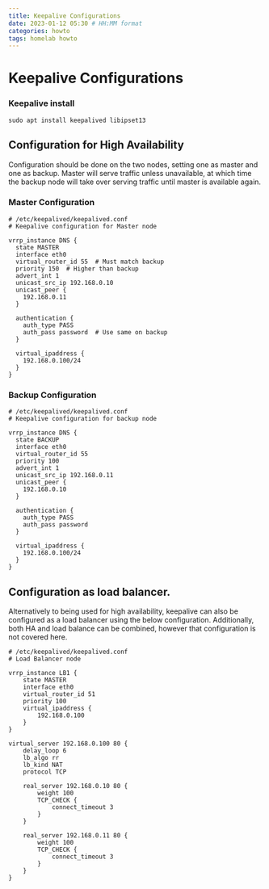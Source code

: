```yaml
---
title: Keepalive Configurations
date: 2023-01-12 05:30 # HH:MM format
categories: howto
tags: homelab howto
---
```

# Keepalive Configurations

### Keepalive install
```
sudo apt install keepalived libipset13
```
## Configuration for High Availability
Configuration should be done on the two nodes, setting one as master and one as backup. Master will serve traffic unless unavailable, at which time the backup node will take over serving traffic until master is available again.

### Master Configuration
```
# /etc/keepalived/keepalived.conf
# Keepalive configuration for Master node

vrrp_instance DNS {
  state MASTER
  interface eth0
  virtual_router_id 55  # Must match backup
  priority 150  # Higher than backup
  advert_int 1
  unicast_src_ip 192.168.0.10
  unicast_peer {
    192.168.0.11
  }

  authentication {
    auth_type PASS
    auth_pass password  # Use same on backup
  }

  virtual_ipaddress {
    192.168.0.100/24
  }
}
```
### Backup Configuration
```
# /etc/keepalived/keepalived.conf
# Keepalive configuration for backup node

vrrp_instance DNS {
  state BACKUP
  interface eth0
  virtual_router_id 55
  priority 100
  advert_int 1
  unicast_src_ip 192.168.0.11
  unicast_peer {
    192.168.0.10
  }

  authentication {
    auth_type PASS
    auth_pass password
  }

  virtual_ipaddress {
    192.168.0.100/24
  }
}
```

## Configuration as load balancer.
Alternatively to being used for high availability, keepalive can also be configured as a load balancer using the below configuration. Additionally, both HA and load balance can be combined, however that configuration is not covered here.
```
# /etc/keepalived/keepalived.conf
# Load Balancer node

vrrp_instance LB1 {
    state MASTER
    interface eth0
    virtual_router_id 51
    priority 100
    virtual_ipaddress {
        192.168.0.100
    }
}

virtual_server 192.168.0.100 80 {
    delay_loop 6
    lb_algo rr
    lb_kind NAT
    protocol TCP

    real_server 192.168.0.10 80 {
        weight 100
        TCP_CHECK {
            connect_timeout 3
        }
    }

    real_server 192.168.0.11 80 {
        weight 100
        TCP_CHECK {
            connect_timeout 3
        }
    }
}
```
